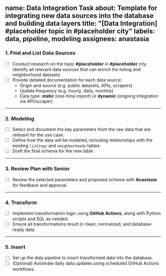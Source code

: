 
name: Data Integration Task
about: Template for integrating new data sources into the database and building data layers
title: "[Data Integration] #placeholder topic in #placeholder city"
labels: data, pipeline, modeling
assignees: anastasia
---

### 1. Find and List Data Sources
- [ ] Conduct research on the topic **#placeholder** in **#placeholder** city. Identify all relevant data sources that can enrich the listing and neighborhood datasets.
- [ ] Provide detailed documentation for each data source:
  - Origin and source (e.g. public datasets, APIs, scrapers)
  - Update frequency (e.g. hourly, daily, monthly)
  - Data type: **static** (one-time import) or **dynamic** (ongoing integration via API/scraper)

---

### 2. Modeling
- [ ] Select and document the key parameters from the raw data that are relevant for the use case.
- [ ] Define how the data will be modeled, including relationships with the existing `listings` and `neighborhoods` tables.
- [ ] Draft the final schema for the new table.

---

### 3. Review Plan with Senior
- [ ] Review the selected parameters and proposed schema with **Anastasia** for feedback and approval.

---

### 4. Transform
- [ ] Implement transformation logic using **GitHub Actions**, along with Python scripts and SQL as needed.
- [ ] Ensure all transformations result in clean, normalized, and database-ready data.

---

### 5. Insert
- [ ] Set up the data pipeline to insert transformed data into the database.
- [ ] (Optional) Automate daily data updates using scheduled GitHub Actions workflows.
